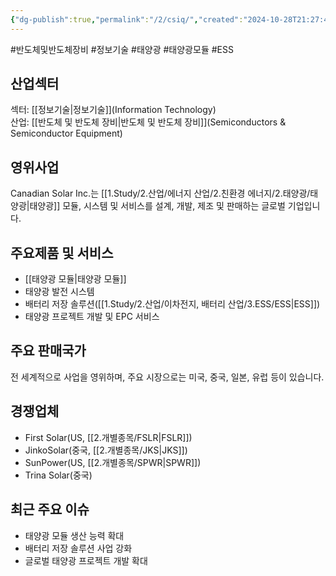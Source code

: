 ```yaml
---
{"dg-publish":true,"permalink":"/2/csiq/","created":"2024-10-28T21:27:41.906+09:00","updated":"2025-06-03T20:05:58.522+09:00"}
---
```


#반도체및반도체장비 #정보기술 #태양광 #태양광모듈 #ESS 

## 산업섹터

섹터: [[정보기술\|정보기술]](Information Technology)  
산업: [[반도체 및 반도체 장비\|반도체 및 반도체 장비]](Semiconductors & Semiconductor Equipment)

## 영위사업

Canadian Solar Inc.는 [[1.Study/2.산업/에너지 산업/2.친환경 에너지/2.태양광/태양광\|태양광]] 모듈, 시스템 및 서비스를 설계, 개발, 제조 및 판매하는 글로벌 기업입니다.

## 주요제품 및 서비스

- [[태양광 모듈\|태양광 모듈]]
- 태양광 발전 시스템
- 배터리 저장 솔루션([[1.Study/2.산업/이차전지, 배터리 산업/3.ESS/ESS\|ESS]])
- 태양광 프로젝트 개발 및 EPC 서비스

## 주요 판매국가

전 세계적으로 사업을 영위하며, 주요 시장으로는 미국, 중국, 일본, 유럽 등이 있습니다.

## 경쟁업체

- First Solar(US, [[2.개별종목/FSLR\|FSLR]])
- JinkoSolar(중국, [[2.개별종목/JKS\|JKS]])
- SunPower(US, [[2.개별종목/SPWR\|SPWR]])
- Trina Solar(중국)

## 최근 주요 이슈

- 태양광 모듈 생산 능력 확대
- 배터리 저장 솔루션 사업 강화
- 글로벌 태양광 프로젝트 개발 확대
